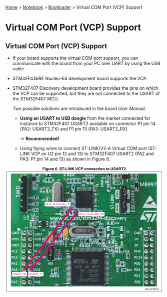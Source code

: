 <a href="../../">Home</a> > <a href="../notebook">Notebook</a> > <a href="./">Bootloader</a> > Virtual COM Port (VCP) Support

# Virtual COM Port (VCP) Support



## Virtual COM Port (VCP) Support

* If your board supports the virtual COM port support, you can communicate with the board from your PC over UART by using the USB cable.

* STM32F446RE Nucleo-64 development board supports the VCP.

* STM32F407 Discovery development board provides the pins on which the VCP can be supported, but they are not connected to the USART of the STM32F407 MCU.

  Two possible solutions are introduced in the board *User Manual*.

  * **Using an USART to USB dongle** from the market connected for instance to STM32F407 USART2 available on connector P1 pin 14 (PA2: USART2_TX) and P1 pin 13 (PA3: USART2_RX).

    $\to$ **Recommended!**

  * Using flying wires to connect ST-LINK/V2-A Virtual COM port (ST-LINK VCP on U2 pin 12 and 13) to STM32F407 USART2 (PA2 and PA3: P1 pin 14 and 13) as shown in Figure 6.



<img src="./img/st-link-vcp-connection-to-usart2.png" alt="st-link-vcp-connection-to-usart2" width="700">

